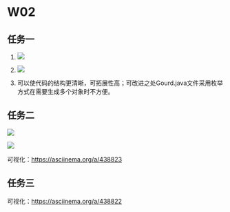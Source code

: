 # W02
## 任务一
1. ![](http://www.plantuml.com/plantuml/png/hL8xJWCn4Erz2fU0b1m0fGXfqb1416WGXJSxB2iSU-KF408TI1G8fQA32o0X6YeaJiCg70ElRKPna28XaMR7xtdUl9TnLnkcZ1rpGaQSQKstIm5qIgZx3QGkJId5mI6jOgc9PqvbcTFAchLrVtGzBED02sYGgoY5_TFa4W_V1I4D9fAfdfjhv9PIR1BneL6bA1mOYZ0BX1tJlhGg3tDAOQZ2gi0gIp9X8kyZz3V-VT6Rx31nukHH3u_HyHchVfGYhfUz9VcMBgEB8g7GD9XznYs4W0u1TSH6W7_Xz7-qSL5zW0jGKNOebN47xJyUYRJht3s6S5YA5thIBRazmrwLOCr3Oah3W3Eng03dCBBcLzoWkfYMIvOdezsDP88F7TGnNSzc6OULOhZKFuY79zEvRBTnBvkqVdcQtxz6RgFLmcquRlv-NSzkAK6euMChqiG1i8Bff9hrtKqzUoOaRCNtnQ3ObiJtTcEDRb4ug3ZYy-Fnw-s1T47aTio_0G00)
2. ![](http://www.plantuml.com/plantuml/png/VPB1IiD048RlynG3WcGFla0FKeHO2z90OgiW7e8TQo1cm-waYa_lp8Ii28kdXE_xcSm_P1sv3JnzzD2-iW-8VY1i8rQxSY7ywPKyF5Q9l0SYOtTrcN9lVWeARwjzdLXt9cFRGyh5xajHitrAXCuq62iFvGuMV2Bw9XkviRU5zzsyuxqy0MHJl7g-kEadUhasXYiS9ov4E92jyrQ40zi_xqqvq3BvW1e7MYplrJYGbdajme7rpNjJ3c2khfcQZXB16KWg4ZS-C8NYJsmJY0O9wbrMTglzM6G6_SwH8Vy6JlE76gOnuYMEeHiOrZGSvRVv0G00)

2. 可以使代码的结构更清晰，可拓展性高；可改进之处Gourd.java文件采用枚举方式在需要生成多个对象时不方便。

## 任务二

![](http://www.plantuml.com/plantuml/png/hLAzIYj15ExdAQQyzqBo0255RfhRN24OjH6BsUnnNJAPNUP7ZT5EmK8abPs-W20sLe9Fun8VmzazaqCcGa0mJSvytvplVD-SxHahj7KJoTX82cFu_rm1dp7kVuF2v3OlrFu1BqDfMCCS5tdAIsT__MwElaSa4dW6DN8HfAX_5bsI-ByYPC06CjRpSstnLsin3VZGwbnb7iG2Pu5o4xxbhLdGE2bNbckgCggIA1LbGYV_2gVJEa5JzAVRGernBEg58ta-4ULIAU1ctLsKSEqokSWYYao3tHFI0KRq2EX3CG9wnDdFQDEgXagCbwh3GblGt3H_-3O0Pw3hnfqZmCDQEko9r-GN3RjbXDLVaj061bAeLGKuXP6pNzAYwcfOMOWq6krln5FhpAXEuVekIIHi5AETVaCyV7EyUzvkqs8wl7fwMDm-4_kdrQA5U7RnUbdDhpaZgEP3Cz7C0x21wSQQrSrLDNza39TOjuMir4KlG7v3JNP95qKw_Ftj_kFbZlL0fMuYFm40)

![](http://www.plantuml.com/plantuml/png/VP7FIiD04CRlynG3WZG7ym0zI1Ng7vG6aXOLyR2qeuR6tR0xGNrxPoTqSWbUil3xVVdoBLabTf67hmxSdaD439xG9QmswnFXxv39zgaoyXc9bDtLQykLPIai7oUIsX_-VGz3pBovVzw-t5Ix6anxToHLcwi7g-dQSS6Zd02o0ozUpwwxWTukbU4I-u4N8WgGJVDMXDYyRjwhAi0spQTC5w1KGsv_bDGuMPyPrtGGE59vEH4t8JB5HG5Jw3OIUOdbEotrdhlU0jOobKZ3F_fZ_4R3r2Synpwsdc55_Y0_ymy0)

可视化：https://asciinema.org/a/438823

## 任务三

可视化：https://asciinema.org/a/438822